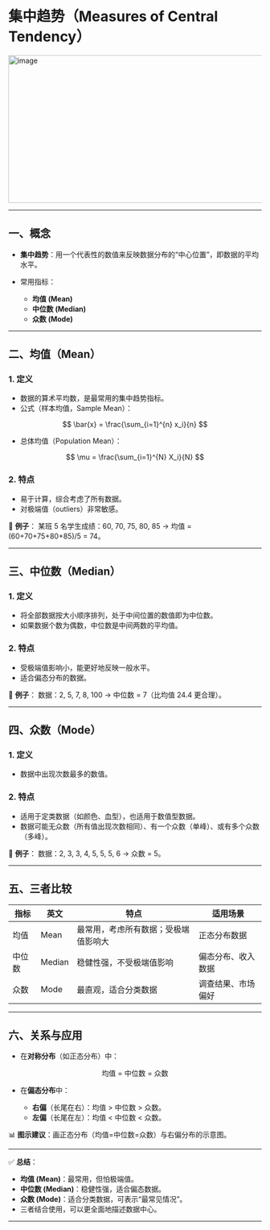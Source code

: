 

# 集中趋势（Measures of Central Tendency）
<img width="750" height="293" alt="image" src="https://github.com/user-attachments/assets/bd862fa7-c29b-4937-8562-a95e6c2c9740" />

---

## 一、概念

* **集中趋势**：用一个代表性的数值来反映数据分布的“中心位置”，即数据的平均水平。
* 常用指标：

  * **均值 (Mean)**
  * **中位数 (Median)**
  * **众数 (Mode)**

---

## 二、均值（Mean）

### 1. 定义

* 数据的算术平均数，是最常用的集中趋势指标。
* 公式（样本均值，Sample Mean）：

$$
\bar{x} = \frac{\sum_{i=1}^{n} x_i}{n}
$$
* 总体均值（Population Mean）：

$$
\mu = \frac{\sum_{i=1}^{N} X_i}{N}
$$

### 2. 特点

* 易于计算，综合考虑了所有数据。
* 对极端值（outliers）非常敏感。

📍 **例子**：
某班 5 名学生成绩：60, 70, 75, 80, 85 → 均值 = (60+70+75+80+85)/5 = 74。

---

## 三、中位数（Median）

### 1. 定义

* 将全部数据按大小顺序排列，处于中间位置的数值即为中位数。
* 如果数据个数为偶数，中位数是中间两数的平均值。

### 2. 特点

* 受极端值影响小，能更好地反映一般水平。
* 适合偏态分布的数据。

📍 **例子**：
数据：2, 5, 7, 8, 100 → 中位数 = 7（比均值 24.4 更合理）。

---

## 四、众数（Mode）

### 1. 定义

* 数据中出现次数最多的数值。

### 2. 特点

* 适用于定类数据（如颜色、血型），也适用于数值型数据。
* 数据可能无众数（所有值出现次数相同）、有一个众数（单峰）、或有多个众数（多峰）。

📍 **例子**：
数据：2, 3, 3, 4, 5, 5, 5, 6 → 众数 = 5。

---

## 五、三者比较

| 指标  | 英文     | 特点                 | 适用场景      |
| --- | ------ | ------------------ | --------- |
| 均值  | Mean   | 最常用，考虑所有数据；受极端值影响大 | 正态分布数据    |
| 中位数 | Median | 稳健性强，不受极端值影响       | 偏态分布、收入数据 |
| 众数  | Mode   | 最直观，适合分类数据         | 调查结果、市场偏好 |

---

## 六、关系与应用

* 在**对称分布**（如正态分布）中：

$$
\text{均值 = 中位数 = 众数}
$$
* 在**偏态分布**中：

  * **右偏**（长尾在右）：均值 > 中位数 > 众数。
  * **左偏**（长尾在左）：均值 < 中位数 < 众数。

📊 **图示建议**：画正态分布（均值=中位数=众数）与右偏分布的示意图。

---

✅ **总结**：

* **均值 (Mean)**：最常用，但怕极端值。
* **中位数 (Median)**：稳健性强，适合偏态数据。
* **众数 (Mode)**：适合分类数据，可表示“最常见情况”。
* 三者结合使用，可以更全面地描述数据中心。

---



